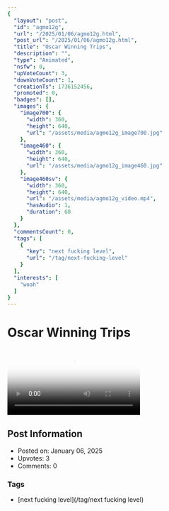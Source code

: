 ```yaml
---
{
  "layout": "post",
  "id": "agmo12g",
  "url": "/2025/01/06/agmo12g.html",
  "post_url": "/2025/01/06/agmo12g.html",
  "title": "Oscar Winning Trips",
  "description": "",
  "type": "Animated",
  "nsfw": 0,
  "upVoteCount": 3,
  "downVoteCount": 1,
  "creationTs": 1736152456,
  "promoted": 0,
  "badges": [],
  "images": {
    "image700": {
      "width": 360,
      "height": 640,
      "url": "/assets/media/agmo12g_image700.jpg"
    },
    "image460": {
      "width": 360,
      "height": 640,
      "url": "/assets/media/agmo12g_image460.jpg"
    },
    "image460sv": {
      "width": 360,
      "height": 640,
      "url": "/assets/media/agmo12g_video.mp4",
      "hasAudio": 1,
      "duration": 60
    }
  },
  "commentsCount": 0,
  "tags": [
    {
      "key": "next fucking level",
      "url": "/tag/next-fucking-level"
    }
  ],
  "interests": [
    "woah"
  ]
}
---
```


# Oscar Winning Trips

<video controls playsinline loop poster="/assets/media/agmo12g_image460.jpg">
  <source src="/assets/media/agmo12g_video.mp4" type="video/mp4">
  Your browser does not support the video tag.
</video>

## Post Information

- Posted on: January 06, 2025
- Upvotes: 3
- Comments: 0

### Tags

- [next fucking level](/tag/next fucking level)

